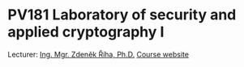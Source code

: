 # PV181 Laboratory of security and applied cryptography I

Lecturer: [Ing. Mgr. Zdeněk Říha, Ph.D.](https://is.muni.cz/auth/lide/?lang=en;uco=2514)
[Course website](https://is.muni.cz/auth/predmety/predmet.pl?lang=en;id=519278;zpet=..%2Fpredmety%2Fkatalog.pl%3Ffakulta%3D1433%3Blang%3Den%3Bhledret%3Dpv181%3Bhledv%3Dnaz%3Bhledv%3Dkod%3Bfak%3D1433%3Buhledat%3D1;zpet_text=Back%20to%20course%20search)